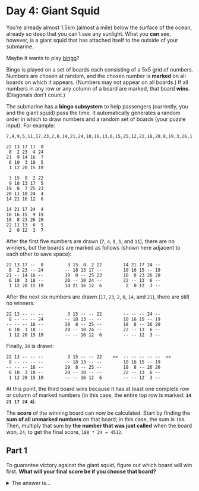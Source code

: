 # Day 4: Giant Squid

You're already almost 1.5km (almost a mile) below the surface of the ocean, already so deep that you can't see any sunlight. What you **can** see, however, is a giant squid that has attached itself to the outside of your submarine.

Maybe it wants to play [bingo](https://en.wikipedia.org/wiki/Bingo_(American_version))?

Bingo is played on a set of boards each consisting of a 5x5 grid of numbers. Numbers are chosen at random, and the chosen number is **marked** on all boards on which it appears. (Numbers may not appear on all boards.) If all numbers in any row or any column of a board are marked, that board **wins**. (Diagonals don't count.)

The submarine has a **bingo subsystem** to help passengers (currently, you and the giant squid) pass the time. It automatically generates a random order in which to draw numbers and a random set of boards (your puzzle input). For example:

```
7,4,9,5,11,17,23,2,0,14,21,24,10,16,13,6,15,25,12,22,18,20,8,19,3,26,1

22 13 17 11  0
 8  2 23  4 24
21  9 14 16  7
 6 10  3 18  5
 1 12 20 15 19

 3 15  0  2 22
 9 18 13 17  5
19  8  7 25 23
20 11 10 24  4
14 21 16 12  6

14 21 17 24  4
10 16 15  9 19
18  8 23 26 20
22 11 13  6  5
 2  0 12  3  7
```

After the first five numbers are drawn (`7`, `4`, `9`, `5`, and `11`), there are no winners, but the boards are marked as follows (shown here adjacent to each other to save space):

```
22 13 17 --  0         3 15  0  2 22        14 21 17 24 --
 8  2 23 -- 24        -- 18 13 17 --        10 16 15 -- 19
21 -- 14 16 --        19  8 -- 25 23        18  8 23 26 20
 6 10  3 18 --        20 -- 10 24 --        22 -- 13  6 --
 1 12 20 15 19        14 21 16 12  6         2  0 12  3 --
```

After the next six numbers are drawn (`17`, `23`, `2`, `0`, `14`, and `21`), there are still no winners:

```
22 13 -- -- --         3 15 -- -- 22        -- -- -- 24 --
 8 -- -- -- 24        -- 18 13 -- --        10 16 15 -- 19
-- -- -- 16 --        19  8 -- 25 --        18  8 -- 26 20
 6 10  3 18 --        20 -- 10 24 --        22 -- 13  6 --
 1 12 20 15 19        -- -- 16 12  6        -- -- 12  3 --
```

Finally, `24` is drawn:

```
22 13 -- -- --         3 15 -- -- 22    >>  -- -- -- -- --  <<
 8 -- -- -- --        -- 18 13 -- --        10 16 15 -- 19
-- -- -- 16 --        19  8 -- 25 --        18  8 -- 26 20
 6 10  3 18 --        20 -- 10 -- --        22 -- 13  6 --
 1 12 20 15 19        -- -- 16 12  6        -- -- 12  3 --
```

At this point, the third board wins because it has at least one complete row or column of marked numbers (in this case, the entire top row is marked: **`14 21 17 24 4`**).

The **score** of the winning board can now be calculated. Start by finding the **sum of all unmarked numbers** on that board; in this case, the sum is `188`. Then, multiply that sum by **the number that was just called** when the board won, `24`, to get the final score, `188 * 24 = 4512`.

## Part 1

To guarantee victory against the giant squid, figure out which board will win first. **What will your final score be if you choose that board?**

<details>
  <summary>The answer is...</summary>

  `2745`
</details>
